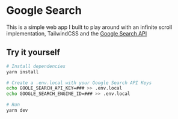 # Google Search

This is a simple web app I built to play around with an infinite scroll implementation, TailwindCSS and the [Google Search API](https://developers.google.com/custom-search/v1/introduction)

## Try it yourself

```bash
# Install dependencies
yarn install

# Create a .env.local with your Google Search API Keys
echo GOOLE_SEARCH_API_KEY=### >> .env.local
echo GOOGLE_SEARCH_ENGINE_ID=### >> .env.local

# Run
yarn dev
```